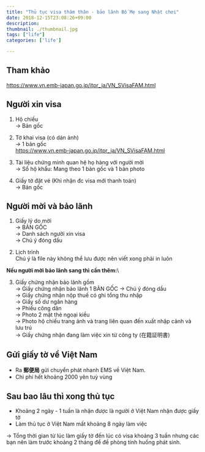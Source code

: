 ```yaml
---
title: "Thủ tục visa thăm thân - bảo lãnh Bố Mẹ sang Nhật chơi"
date: 2018-12-15T23:08:26+09:00
description:
thumbnail: ./thumbnail.jpg
tags: ["life"]
categories: ['life']

---
```


## Tham khảo

https://www.vn.emb-japan.go.jp/itpr_ja/VN_SVisaFAM.html

## Người xin visa

1. Hộ chiếu\
   -> Bản gốc
2. Tờ khai visa (có dán ảnh)\
   -> 1 bản gốc\
   https://www.vn.emb-japan.go.jp/itpr_ja/VN_SVisaFAM.html

3. Tài liệu chứng minh quan hệ họ hàng với người mời\
   -> Sổ hộ khẩu: Mang theo 1 bản gốc và 1 bản photo

4. Giấy tờ đặt vé (Khi nhận đc visa mới thanh toán)\
   -> Bản gốc

## Người mời và bảo lãnh

1. Giấy lý do mời\
   -> BẢN GỐC\
   -> Danh sách người xin visa\
   -> Chú ý đóng dấu

2. Lịch trình\
   Chú ý là file này không thể lưu được nên viết xong phải in luôn

**Nếu người mời bảo lãnh sang thì cần thêm:**\

3. Giấy chứng nhận bảo lãnh gồm\
   -> Giấy chứng nhận bảo lãnh 1 BẢN GỐC -> Chú ý đóng dầu\
   -> Giấy chứng nhận nộp thuế có ghi tổng thu nhập\
   -> Giấy số dư ngân hàng\
   -> Phiếu công dân\
   -> Photo 2 mặt thẻ ngoại kiều\
   -> Photo hộ chiếu trang ảnh và trang liên quan đến xuất nhập cảnh và lưu trú\
   -> Giấy chứng nhận đang làm việc xin từ công ty (在籍証明書)

## Gửi giấy tờ về Việt Nam

- Ra **郵便局** gửi chuyển phát nhanh EMS về Việt Nam.
- Chi phí hết khoảng 2000 yên tuỳ vùng

## Sau bao lâu thì xong thủ tục

- Khoảng 2 ngày - 1 tuần là nhận được là người ở Việt Nam nhận được giấy tờ
- Làm thủ tục ở Việt Nam mất khoảng 8 ngày làm việc

-> Tổng thời gian từ lúc làm giấy tờ đến lúc có visa khoảng 3 tuần nhưng các bạn nên làm trước khoảng 2 tháng để đề
phòng tính huống phát sinh.
